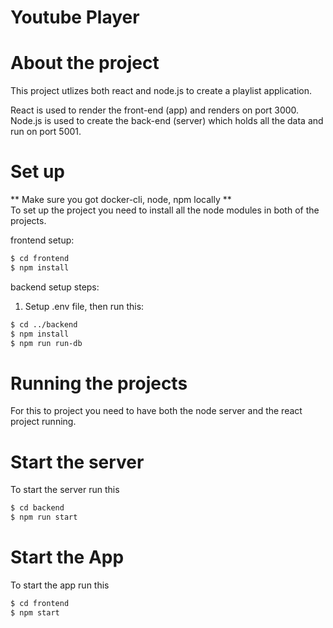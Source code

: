 # Youtube Player

# About the project
This project utlizes both react and node.js to create a playlist application.

React is used to render the front-end (app) and renders on port 3000.  
Node.js is used to create the back-end (server) which holds all the data and run on port 5001.

# Set up
** Make sure you got docker-cli, node, npm locally **  
To set up the project you need to install all the node modules in both of the projects.

frontend setup:
```sh
$ cd frontend
$ npm install
```

backend setup steps:  
1. Setup .env file, then run this:
```sh
$ cd ../backend
$ npm install
$ npm run run-db
```

<!-- Run server (Run npm run start:nodemon for local development) -->

# Running the projects
For this to project you need to have both the node server and the react project running.

# Start the server
To start the server run this
```sh
$ cd backend
$ npm run start
```

# Start the App
To start the app run this
```sh
$ cd frontend
$ npm start
```

